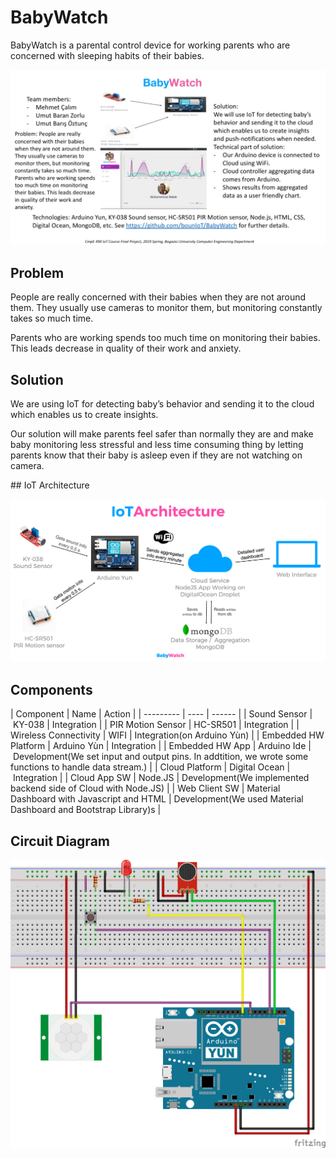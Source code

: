 # BabyWatch

BabyWatch is a parental control device for working parents who are concerned with sleeping habits of their babies.

![Splash](assets/splash.jpeg)

## Problem

People are really concerned with their babies when they are not around them. They usually use cameras to monitor them, but monitoring constantly takes so much time.

Parents who are working spends too much time on monitoring their babies. This leads decrease in quality of their work and anxiety.

## Solution

We are using IoT for detecting baby’s behavior and sending it to the cloud which enables us to create insights.

Our solution will make parents feel safer than normally they are and make baby monitoring less stressful and less time consuming thing by letting parents know that their baby is asleep even if they are not watching on camera.

## IoT Architecture

![IoT Architecture](assets/iot_architecture.jpg)

## Components

| Component | Name | Action |
| --------- | ---- | ------ |
| Sound Sensor | KY-038 | Integration |
| PIR Motion Sensor | HC-SR501 | Integration |
| Wireless Connectivity | WIFI | Integration(on Arduino Yùn) |
| Embedded HW Platform | Arduino Yùn | Integration |
| Embedded HW App | Arduino Ide | Development(We set input and output pins. In addtition, we wrote some functions to handle data stream.) |
| Cloud Platform | Digital Ocean | Integration |
| Cloud App SW | Node.JS | Development(We implemented backend side of Cloud with Node.JS) |
| Web Client SW | Material Dashboard with Javascript and HTML | Development(We used Material Dashboard and Bootstrap Library)s |

## Circuit Diagram

![BabyWatch Circuit Diagram](assets/BabyWatch_circuit.png)